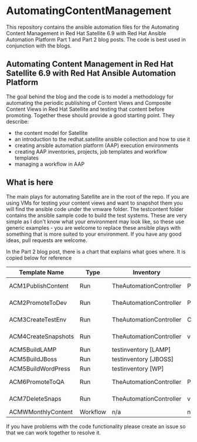 # AutomatingContentManagement

This repository contains the ansible automation files for the Automating Content Management in Red Hat Satellite 6.9 with Red Hat Ansible Automation Platform Part 1 and Part 2 blog posts. The code is best used in conjunction with the blogs. 

## Automating Content Management in Red Hat Satellite 6.9 with Red Hat Ansible Automation Platform

The goal behind the blog and the code is to model a methodology for automating the periodic publishing of Content Views and Composite Content Views in Red Hat Satellite and testing that content before promoting. Together these should provide a good starting point. They describe:

- the content model for Satellite
- an introduction to the redhat.satellite ansible collection and how to use it
- creating ansible automation platform (AAP) execution environments
- creating AAP inventories, projects, job templates and workflow templates
- managing a workflow in AAP

## What is here

The main plays for automating Satellite are in the root of the repo. If you are using VMs for testing your content views and want to snapshot them you will find the ansible code under the vmware folder. The testcontent folder contains the ansible sample code to build the test systems. These are very simple as I don't know what your environment may look like, so these use generic examples - you are welcome to replace these ansible plays with something that is more suited to your environment. If you have any good ideas, pull requests are welcome.

In the Part 2 blog post, there is a chart that explains what goes where. It is copied below for reference


| Template Name  | Type | Inventory               | Playbook        | Credentials |
|----------------|------|-----------              |----------       |-------------|
| ACM1PublishContent | Run  | TheAutomationController | PublishOnly.yml | SSH:default Vault:satellite |
| ACM2PromoteToDev   | Run  | TheAutomationController | PromoteOnly.yml | SSH:default Vault:satellite |
| ACM3CreateTestEnv  | Run  | TheAutomationController | CreateHostFromHostGroup.yml | SSH:default Vault:satellite |
| ACM4CreateSnapshots| Run  | TheAutomationController | vmware/create_snapshot_vm.yml | SSH:default Vault:vmware  |
| ACM5BuildLAMP      | Run  | testinventory [LAMP]    |
| ACM5BuildJBoss     | Run  | testinventory [JBOSS]   |
| ACM5BuildWordPress | Run  | testinventory [WP]      |
| ACM6PromoteToQA    | Run  | TheAutomationController | PromoteOnly.yml | SSH:default Vault:satellite |
| ACM7DeleteSnaps    | Run  | TheAutomationController | vmware/delete_snapshot_vm.yml | SSH:default Vault:satellite |
| ACMWMonthlyContent | Workflow | n/a | n/a | n/a |


If you have problems with the code functionality please create an issue so that we can work together to resolve it.


